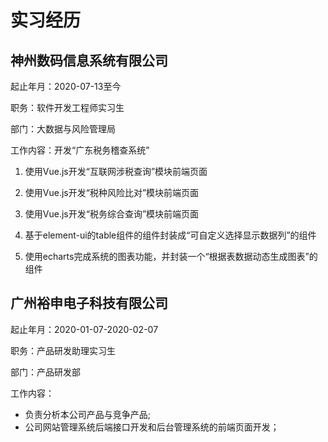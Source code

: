 # 实习经历



## 神州数码信息系统有限公司

起止年月：2020-07-13至今

职务：软件开发工程师实习生

部门：大数据与风险管理局

工作内容：开发“广东税务稽查系统”

1. 使用Vue.js开发“互联网涉税查询”模块前端页面

2. 使用Vue.js开发“税种风险比对”模块前端页面
3. 使用Vue.js开发“税务综合查询”模块前端页面
4. 基于element-ui的table组件的组件封装成“可自定义选择显示数据列”的组件
5. 使用echarts完成系统的图表功能，并封装一个“根据表数据动态生成图表”的组件



## 广州裕申电子科技有限公司

起止年月：2020-01-07-2020-02-07

职务：产品研发助理实习生

部门：产品研发部

工作内容：

- 负责分析本公司产品与竞争产品;
- 公司网站管理系统后端接口开发和后台管理系统的前端页面开发；